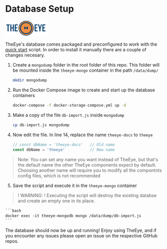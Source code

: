 # Database Setup 

![TheEye Logo](./images/logo-theeye-theOeye-logo2.png)

TheEye's database comes packaged and preconfigured to work with the [quick start](./README.md#automatic-installation) script. In order to install it manually there are a couple of changes necesary.

1. Create a `mongodump` folder in the root folder of this repo. This folder will be mounted inside the `theeye-mongo` container in the path `/data/dump/`
   
   ```bash
   mkdir mongodump
   ```

2. Run the Docker Compose image to create and start up the database containers

    ```bash
    docker-compose -f docker-storage-compose.yml up -d
    ```

3. Make a copy of the file `db-import.js` inside `mongodump`

    ```bash
    cp db-import.js mongodump
    ```

4. Now edit the file. In line 14, replace the name `theeye-docs` to `theeye`

    ```javascript
    // const dbName = 'theeye-docs'   // Old name
    const dbName = 'theeye'           // New name
    ```

> Note: 
>   You can set any name you want instead of TheEye, but that's the default name the other TheEye components expect by default. Choosing another name will require you to modify all the compontnts config files, which is not recommended

5. Save the script and execute it in the `theeye-mongo` container 

>! WARNING: 
>!   Executing the script will destroy the existing databse and create an empty one in its place. 

    ```bash
    docker exec -it theeye-mongodb mongo /data/dump/db-import.js
    ```

The database should now be up and running! Enjoy using TheEye, and if you encounter any issues please open an issue on the respective GitHub repos.
